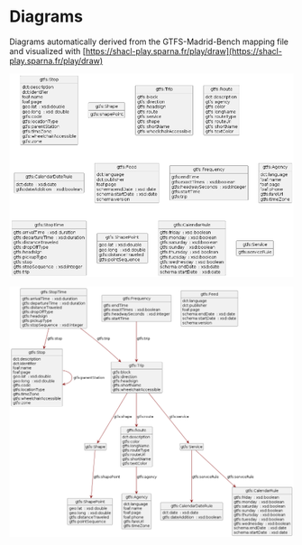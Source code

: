 # Diagrams

Diagrams automatically derived from the GTFS-Madrid-Bench mapping file and visualized with [https://shacl-play.sparna.fr/play/draw](https://shacl-play.sparna.fr/play/draw)

![gtfs_diagram_without_relations](./gtfs_diagram_without_relations.png)

![gtfs_diagram_with_relations](./gtfs_diagram_with_relations.png)

